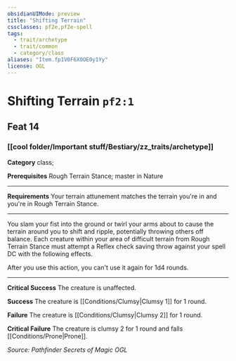 ```yaml
---
obsidianUIMode: preview
title: "Shifting Terrain"
cssclasses: pf2e,pf2e-spell
tags:
  - trait/archetype
  - trait/common
  - category/class
aliases: "Item.fp1V0F6X0OE0y1Yy"
license: OGL
---
```

# Shifting Terrain `pf2:1`
## Feat 14
### [[cool folder/Important stuff/Bestiary/zz_traits/archetype]]

**Category** class; 



**Prerequisites** Rough Terrain Stance; master in Nature
* * *
**Requirements** Your terrain attunement matches the terrain you're in and you're in Rough Terrain Stance.

* * *

You slam your fist into the ground or twirl your arms about to cause the terrain around you to shift and ripple, potentially throwing others off balance. Each creature within your area of difficult terrain from Rough Terrain Stance must attempt a Reflex check saving throw against your spell DC with the following effects.

After you use this action, you can't use it again for 1d4 rounds.

* * *

**Critical Success** The creature is unaffected.

**Success** The creature is [[Conditions/Clumsy|Clumsy 1]] for 1 round.

**Failure** The creature is [[Conditions/Clumsy|Clumsy 2]] for 1 round.

**Critical Failure** The creature is clumsy 2 for 1 round and falls [[Conditions/Prone|Prone]].

*Source: Pathfinder Secrets of Magic*
*OGL*